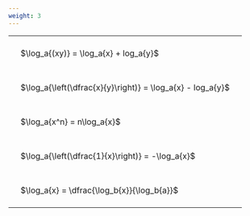 ```yaml
---
weight: 3
---
```


<style type="text/css">
#T_112e8 th.col_heading {
  text-align: left;
  font-size: 1em;
}
#T_112e8 td {
  text-align: left;
  font-size: 1em;
  padding: 1.5em;
}
</style>
<table id="T_112e8">
  <thead>
  </thead>
  <tbody>
    <tr>
      <td id="T_112e8_row0_col0" class="data row0 col0" >$\log_a{(xy)} = \log_a{x} + log_a{y}$</td>
    </tr>
    <tr>
      <td id="T_112e8_row1_col0" class="data row1 col0" >$\log_a{\left(\dfrac{x}{y}\right)} = \log_a{x} - log_a{y}$</td>
    </tr>
    <tr>
      <td id="T_112e8_row2_col0" class="data row2 col0" >$\log_a{x^n} = n\log_a{x}$</td>
    </tr>
    <tr>
      <td id="T_112e8_row3_col0" class="data row3 col0" >$\log_a{\left(\dfrac{1}{x}\right)} = -\log_a{x}$</td>
    </tr>
    <tr>
      <td id="T_112e8_row4_col0" class="data row4 col0" >$\log_a{x} = \dfrac{\log_b{x}}{\log_b{a}}$</td>
    </tr>
  </tbody>
</table>
